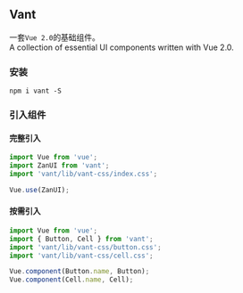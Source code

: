 ## Vant

一套`Vue 2.0`的基础组件。
<br>A collection of essential UI components written with Vue 2.0.

### 安装

```shell
npm i vant -S
```

### 引入组件

#### 完整引入

```javascript
import Vue from 'vue';
import ZanUI from 'vant';
import 'vant/lib/vant-css/index.css';

Vue.use(ZanUI);
```

#### 按需引入

```javascript
import Vue from 'vue';
import { Button, Cell } from 'vant';
import 'vant/lib/vant-css/button.css';
import 'vant/lib/vant-css/cell.css';

Vue.component(Button.name, Button);
Vue.component(Cell.name, Cell);
```
